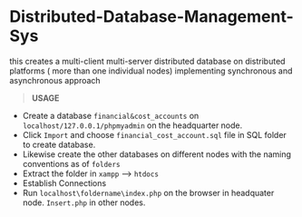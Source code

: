 # Distributed-Database-Management-Sys
this creates a multi-client multi-server distributed database on distributed platforms ( more than one individual nodes) implementing synchronous and asynchronous approach


> **USAGE**
* Create a database `financial&cost_accounts` on `localhost/127.0.0.1/phpmyadmin` on the headquarter node.
* Click `Import` and choose `financial_cost_account.sql` file in SQL folder to create database.
* Likewise create the other databases on different nodes with the naming conventions as of `folders`
* Extract the folder in `xampp` --> `htdocs`
* Establish Connections
* Run `localhost\foldername\index.php` on the browser in headquater node. `Insert.php` in other nodes.

